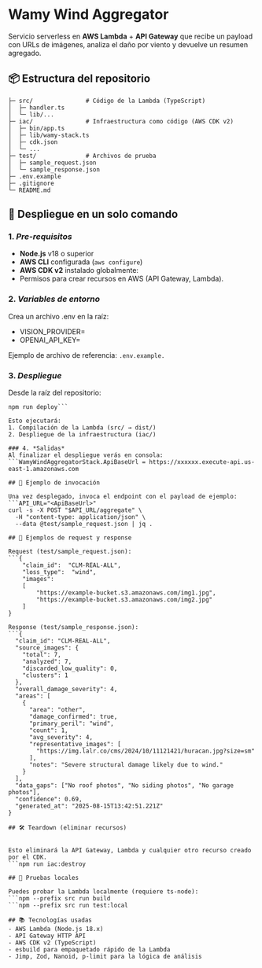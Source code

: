 # Wamy Wind Aggregator

Servicio serverless en **AWS Lambda** + **API Gateway** que recibe un payload con URLs de imágenes, analiza el daño por viento y devuelve un resumen agregado.

## 📦 Estructura del repositorio

```
├─ src/               # Código de la Lambda (TypeScript)
│  ├─ handler.ts
│  └─ lib/...
├─ iac/               # Infraestructura como código (AWS CDK v2)
│  ├─ bin/app.ts
│  ├─ lib/wamy-stack.ts
│  ├─ cdk.json
│  └─ ...
├─ test/              # Archivos de prueba
│  ├─ sample_request.json
│  └─ sample_response.json
├─ .env.example
├─ .gitignore
└─ README.md
```

## 🚀 Despliegue en un solo comando

### 1. *Pre-requisitos*
- **Node.js** v18 o superior
- **AWS CLI** configurada (`aws configure`)
- **AWS CDK v2** instalado globalmente:
- Permisos para crear recursos en AWS (API Gateway, Lambda).

### 2. *Variables de entorno*
Crea un archivo .env en la raíz:
- VISION_PROVIDER=<tu proveedor>
- OPENAI_API_KEY=<tu API key>

Ejemplo de archivo de referencia: 
```.env.example.```

### 3. *Despliegue*
Desde la raíz del repositorio:
```npm run bootstrap   # Solo la primera vez
npm run deploy```

Esto ejecutará:
1. Compilación de la Lambda (src/ → dist/)
2. Despliegue de la infraestructura (iac/)

### 4. *Salidas*
Al finalizar el despliegue verás en consola:
```WamyWindAggregatorStack.ApiBaseUrl = https://xxxxxx.execute-api.us-east-1.amazonaws.com

## 📡 Ejemplo de invocación

Una vez desplegado, invoca el endpoint con el payload de ejemplo:
```API_URL="<ApiBaseUrl>"
curl -s -X POST "$API_URL/aggregate" \
  -H "content-type: application/json" \
  --data @test/sample_request.json | jq .

## 📄 Ejemplos de request y response

Request (test/sample_request.json):
```{
    "claim_id":  "CLM-REAL-ALL",
    "loss_type":  "wind",
    "images":  
    [
        "https://example-bucket.s3.amazonaws.com/img1.jpg",
        "https://example-bucket.s3.amazonaws.com/img2.jpg"
    ]
}

Response (test/sample_response.json):
```{
  "claim_id": "CLM-REAL-ALL",
  "source_images": {
    "total": 7,
    "analyzed": 7,
    "discarded_low_quality": 0,
    "clusters": 1
  },
  "overall_damage_severity": 4,
  "areas": [
    {
      "area": "other",
      "damage_confirmed": true,
      "primary_peril": "wind",
      "count": 1,
      "avg_severity": 4,
      "representative_images": [
        "https://img.lalr.co/cms/2024/10/11121421/huracan.jpg?size=sm"
      ],
      "notes": "Severe structural damage likely due to wind."
    }
  ],
  "data_gaps": ["No roof photos", "No siding photos", "No garage photos"],
  "confidence": 0.69,
  "generated_at": "2025-08-15T13:42:51.221Z"
}

## 🛠 Teardown (eliminar recursos)


Esto eliminará la API Gateway, Lambda y cualquier otro recurso creado por el CDK.
```npm run iac:destroy

## 🧪 Pruebas locales

Puedes probar la Lambda localmente (requiere ts-node):
```npm --prefix src run build
```npm --prefix src run test:local

## 📚 Tecnologías usadas
- AWS Lambda (Node.js 18.x)
- API Gateway HTTP API
- AWS CDK v2 (TypeScript)
- esbuild para empaquetado rápido de la Lambda
- Jimp, Zod, Nanoid, p-limit para la lógica de análisis
